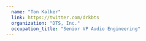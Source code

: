 ```yaml
---
  name: "Ton Kalker"
  link: https://twitter.com/drkbts
  organization: "DTS, Inc."
  occupation_title: "Senior VP Audio Engineering"
---
```

